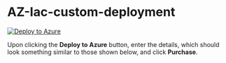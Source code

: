 # AZ-Iac-custom-deployment


[![Deploy to Azure](https://aka.ms/deploytoazurebutton)](https://portal.azure.com/#create/Microsoft.Template/uri/https://github.com/vinodkumarss/AZ-Iac-custom-deployment "Deploy to Azure")

Upon clicking the **Deploy to Azure** button, enter the details, which should look something similar to those shown below, and click **Purchase**.

